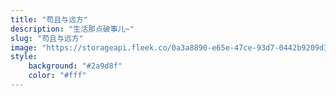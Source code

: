 ```yaml
---
title: "苟且与远方"
description: "生活那点破事儿~"
slug: "苟且与远方"
image: "https://storageapi.fleek.co/0a3a8890-e65e-47ce-93d7-0442b9209d38-bucket/blog/categories/life.jpg"
style:
    background: "#2a9d8f"
    color: "#fff"
---
```

